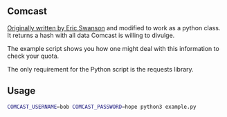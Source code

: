 Comcast
-------
[Originally written by Eric Swanson](https://github.com/lachesis/comcast) and modified to work as a python class.
It returns a hash with all data Comcast is willing to divulge.

The example script shows you how one might deal with this information
to check your quota.

The only requirement for the Python script is the requests library.

Usage
-----
```bash
COMCAST_USERNAME=bob COMCAST_PASSWORD=hope python3 example.py
```
